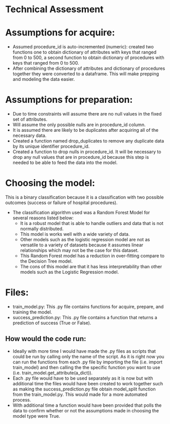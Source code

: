 # Technical Assessment


# Assumptions for acquire:
- Assumed procedure_id is auto-incremented (numeric): created two functions one to obtain dictionary of attributes with keys that ranged from 0 to 500, a second function to obtain dictionary of procedures with keys that ranged from 0 to 500.
- After combining the dictionary of attributes and dictionary of procedures together they were converted to a dataframe. This will make prepping and modeling the data easier.

# Assumptions for preparation:
- Due to time constraints will assume there are no null values in the fixed set of attributes.
- Will assume the only possible nulls are in procedure_id column.
- It is assumed there are likely to be duplicates after acquiring all of the necessary data.
- Created a function named drop_duplicates to remove any duplicate data by its unique identifier procedure_id.
- Created a function to drop nulls in procedure_id. It will be necessary to drop any null values that are in procedure_id because this step is needed to be able to feed the data into the model.


# Choosing the model:
This is a binary classification because it is a classification with two possible outcomes (success or failure of hospital procedures).
- The classification algorithm used was a Random Forest Model for several reasons listed below: 
     - It is a robust model that is able to handle outliers and data that is not normally distributed.
     - This model is works well with a wide variety of data.
     - Other models such as the logistic regression model are not as versatile to a variety of datasets because it assumes linear relationships which may not be the case for this dataset.
     - This Random Forest model has a reduction in over-fitting compare to the Decision Tree model.
     - The cons of this model are that it has less interpretability than other models such as the Logistic Regression model.


# Files:
- train_model.py: This .py file contains functions for acquire, prepare, and training the model.
- success_prediction.py: This .py file contains a function that returns a prediction of success (True or False).

## How would the code run:
- Ideally with more time I would have made the .py files as scripts that could be run by calling only the name of the script. As it is right now you can run the functions from each .py file by importing the file (i.e. import train_model) and then calling the the specific function you want to use (i.e. train_model.get_attribute(a_dict)).
- Each .py file would have to be used separately as it is now but with additional time the files would have been created to work together such as making the success_prediction.py file obtain model_split function from the train_model.py. This would made for a more automated process.
- With additional time a function would have been provided that polls the data to confirm whether or not the assumptions made in choosing the model type were True. 

    